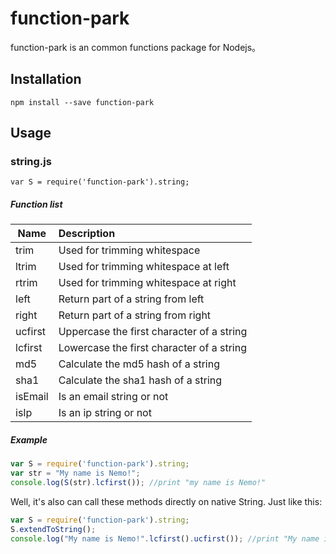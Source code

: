 function-park
=====

function-park is an common functions package for Nodejs。

## Installation

	npm install --save function-park

## Usage

### string.js

	var S = require('function-park').string;
	
##### Function list

| Name        | Description     |
| ----------- |:--------------- |
| trim        | Used for trimming whitespace |
| ltrim       | Used for trimming whitespace at left |
| rtrim       | Used for trimming whitespace at right |
| left        | Return part of a string from left |
| right       | Return part of a string from right |
| ucfirst     | Uppercase the first character of a string |
| lcfirst     | Lowercase the first character of a string |
| md5         | Calculate the md5 hash of a string |
| sha1        | Calculate the sha1 hash of a string |
| isEmail     | Is an email string or not |
| isIp        | Is an ip string or not |

##### Example

```javascript
var S = require('function-park').string;
var str = "My name is Nemo!";
console.log(S(str).lcfirst()); //print "my name is Nemo!"
```

Well, it's also can call these methods directly on native String. Just like this:

```javascript
var S = require('function-park').string;
S.extendToString();
console.log("My name is Nemo!".lcfirst().ucfirst()); //print "My name is Nemo!"
```

